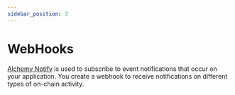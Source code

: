 ```yaml
---
sidebar_position: 3
---
```


# WebHooks

[Alchemy Notify](https://www.alchemy.com/webhooks) is used to subscribe to event notifications that occur on your application. You create a webhook to receive notifications on different types of on-chain activity.